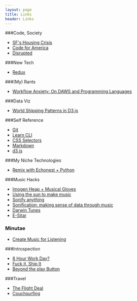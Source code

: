 ```yaml
---
layout: page
title: Links
header: Links
---
```


###Code, Society
* [SF's Housing Crisis](http://techcrunch.com/2014/04/14/sf-housing/)
* [Code for America](http://www.fastcompany.com/1702210/how-army-techies-taking-city-hall)
* [Disrupted](http://fortune.com/disrupted-excerpt-hubspot-startup-dan-lyons/)

###New Tech
* [Redux](http://www.youhavetolearncomputers.com/blog/2015/9/15/a-conceptual-overview-of-redux-or-how-i-fell-in-love-with-a-javascript-state-container)

###(My) Rants
* [Workflow Anxiety: On DAWS and Programming Languages]({{site.url}}/2016/on-daws-and-programming-languages/)

###Data Viz
* [World Shipping Patterns in D3.js](https://www.shipmap.org/)

###Self Reference
* [Git](http://rogerdudler.github.io/git-guide/)
* [Learn CLI](http://cli.learncodethehardway.org/book/)
* [CSS Selectors](http://code.tutsplus.com/tutorials/the-30-css-selectors-you-must-memorize--net-16048)
* [Markdown](https://github.com/adam-p/markdown-here/wiki/Markdown-Cheatsheet)
* [d3.js](http://zeroviscosity.com/d3-js-step-by-step/step-0-intro)

###My Niche Technologies
* [Remix with Echonest + Python](http://atl.me/overview)

###Music Hacks
* [Imogen Heap + Musical Gloves](https://www.youtube.com/watch?v=6btFObRRD9k)
* [Using the sun to make music](https://www.youtube.com/watch?v=kcqiLvHiACQ)
* [Sonify anything](https://www.youtube.com/watch?v=Lyc7VNsxjoA)
* [Sonification: making sense of data through music](http://www.bbc.com/news/magazine-25975712)
* [Darwin Tunes](http://darwintunes.org/)
* [E-Sitar](https://www.youtube.com/watch?v=l8UsRkWhNa4)

### Minutae
* [Create Music for Listening](http://web.media.mit.edu/~tristan/)

###Introspection
* [8 Hour Work Day?](http://lifehacker.com/why-we-should-rethink-the-eight-hour-workday-515742249)
* [Fuck it, Ship It](https://medium.com/@bethebutterfly/fuck-it-ship-it-48321933b227#.t3r4e1aw9)
* [Beyond the play Button](http://static.echonest.com/demo/hackathons/sxsw2014_beyond_the_play_button.html)

###Travel
* [The Flight Deal](http://www.theflightdeal.com/)
* [Couchsurfing](https://www.couchsurfing.com/people/aylanismello)
